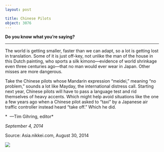 ```yaml
---
layout: post

title: Chinese Pilots
object: 3076
---
```

**Do you know what you’re saying?**

****

The world is getting smaller, faster than we can adapt, so a lot is getting lost in translation. Some of it is just off-key, not unlike the man of the house in this Dutch painting, who sports a silk kimono—evidence of world shrinkage even three centuries ago—that no man would ever wear in Japan. Other misses are more dangerous.

Take the Chinese pilots whose Mandarin expression “meidei,” meaning “no problem,” sounds a lot like Mayday, the international distress call. Starting next year, Chinese pilots will have to pass a language test and rid themselves of heavy accents. Which might help avoid situations like the one a few years ago when a Chinese pilot asked to “taxi” by a Japanese air traffic controller instead heard “take off.” Which he did. 

*  —Tim Gihring, editor*

*September 4, 2014*

Source: Asia.nikkei.com, August 30, 2014

![]({{siteurl.base}}/images/14-09-04_82.46_ChinesePilots_EDIT-1.jpg)
